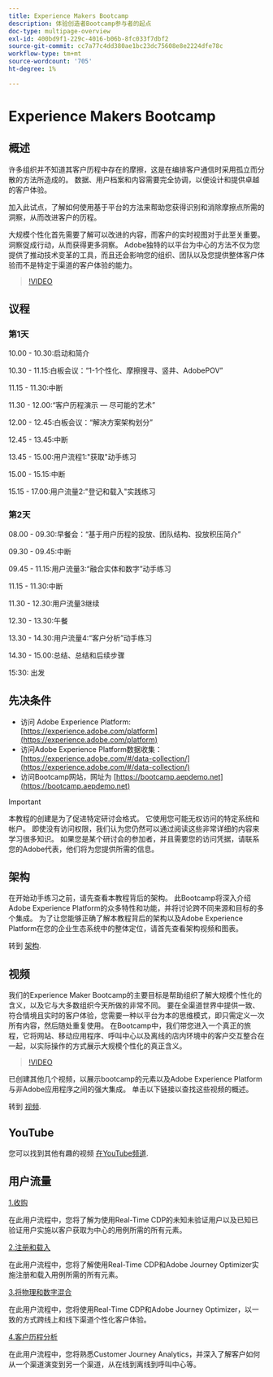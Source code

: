 ```yaml
---
title: Experience Makers Bootcamp
description: 体验创造者Bootcamp参与者的起点
doc-type: multipage-overview
exl-id: 400bd9f1-229c-4016-b06b-8fc033f7dbf2
source-git-commit: cc7a77c4dd380ae1bc23dc75608e8e2224dfe78c
workflow-type: tm+mt
source-wordcount: '705'
ht-degree: 1%

---
```


# Experience Makers Bootcamp

## 概述

许多组织并不知道其客户历程中存在的摩擦，这是在编排客户通信时采用孤立而分散的方法所造成的。 数据、用户档案和内容需要完全协调，以便设计和提供卓越的客户体验。

加入此试点，了解如何使用基于平台的方法来帮助您获得识别和消除摩擦点所需的洞察，从而改进客户的历程。

大规模个性化首先需要了解可以改进的内容，而客户的实时视图对于此至关重要。 洞察促成行动，从而获得更多洞察。 Adobe独特的以平台为中心的方法不仅为您提供了推动技术变革的工具，而且还会影响您的组织、团队以及您提供整体客户体验而不是特定于渠道的客户体验的能力。

>[!VIDEO](https://video.tv.adobe.com/v/344962?quality=12&enable=on)

## 议程

### 第1天

10.00 - 10.30:启动和简介

10.30 - 11.15:白板会议：“1-1个性化、摩擦搜寻、竖井、AdobePOV”

11.15 - 11.30:中断

11.30 - 12.00:“客户历程演示 — 尽可能的艺术”

12.00 - 12.45:白板会议：“解决方案架构划分”

12.45 - 13.45:中断

13.45 - 15.00:用户流程1:&quot;获取&quot;动手练习

15.00 - 15.15:中断

15.15 - 17.00:用户流量2:&quot;登记和载入&quot;实践练习

### 第2天

08.00 - 09.30:早餐会：“基于用户历程的投放、团队结构、投放积压简介”

09.30 - 09.45:中断

09.45 - 11.15:用户流量3:“融合实体和数字”动手练习

11.15 - 11.30:中断

11.30 - 12.30:用户流量3继续

12.30 - 13.30:午餐

13.30 - 14.30:用户流量4:“客户分析”动手练习

14.30 - 15.00:总结、总结和后续步骤

15:30: 出发

## 先决条件

- 访问 Adobe Experience Platform: [https://experience.adobe.com/platform](https://experience.adobe.com/platform)
- 访问Adobe Experience Platform数据收集： [https://experience.adobe.com/#/data-collection/](https://experience.adobe.com/#/data-collection/)
- 访问Bootcamp网站，网址为 [https://bootcamp.aepdemo.net](https://bootcamp.aepdemo.net)

>[!IMPORTANT]
>
>本教程的创建是为了促进特定研讨会格式。 它使用您可能无权访问的特定系统和帐户。 即使没有访问权限，我们认为您仍然可以通过阅读这些非常详细的内容来学习很多知识。 如果您是某个研讨会的参加者，并且需要您的访问凭据，请联系您的Adobe代表，他们将为您提供所需的信息。

## 架构

在开始动手练习之前，请先查看本教程背后的架构。 此Bootcamp将深入介绍Adobe Experience Platform的众多特性和功能，并将讨论跨不同来源和目标的多个集成。 为了让您能够正确了解本教程背后的架构以及Adobe Experience Platform在您的企业生态系统中的整体定位，请首先查看架构视频和图表。

转到 [架构](https://experienceleague.adobe.com/docs/platform-learn/comprehensive-technical-tutorial-v22/architecture.html?lang=en).

## 视频

我们的Experience Maker Bootcamp的主要目标是帮助组织了解大规模个性化的含义，以及它与大多数组织今天所做的非常不同。 要在全渠道世界中提供一致、符合情境且实时的客户体验，您需要一种以平台为本的思维模式，即只需定义一次所有内容，然后随处重复使用。 在Bootcamp中，我们带您进入一个真正的旅程，它将网站、移动应用程序、呼叫中心以及离线的店内环境中的客户交互整合在一起，以实际操作的方式展示大规模个性化的真正含义。

>[!VIDEO](https://video.tv.adobe.com/v/345446?quality=12&enable=on)

已创建其他几个视频，以展示bootcamp的元素以及Adobe Experience Platform与非Adobe应用程序之间的强大集成。 单击以下链接以查找这些视频的概述。

转到 [视频](https://experienceleague.adobe.com/docs/platform-learn/comprehensive-technical-tutorial-v22/videos.html?lang=en).

## YouTube

您可以找到其他有趣的视频 [在YouTube频道](https://www.youtube.com/channel/UCUKG2dkZ9pYuZUPebQ21jUw).

## 用户流量

[1.收购](./uc/uc1/uc1.md)

在此用户流程中，您将了解为使用Real-Time CDP的未知未验证用户以及已知已验证用户实施以客户获取为中心的用例所需的所有元素。

[2.注册和载入](./uc/uc2/uc2.md)

在此用户流程中，您将了解使用Real-Time CDP和Adobe Journey Optimizer实施注册和载入用例所需的所有元素。

[3.将物理和数字混合](./uc/uc3/uc3.md)

在此用户流程中，您将使用Real-Time CDP和Adobe Journey Optimizer，以一致的方式跨线上和线下渠道个性化客户体验。

[4.客户历程分析](./uc/uc4/uc4.md)

在此用户流程中，您将熟悉Customer Journey Analytics，并深入了解客户如何从一个渠道演变到另一个渠道，从在线到离线到呼叫中心等。
